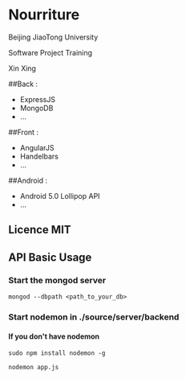 # Nourriture

Beijing JiaoTong University

Software Project Training

Xin Xing

##Back : 

- ExpressJS
- MongoDB
- ...

##Front : 

- AngularJS
- Handelbars
- ...

##Android :

- Android 5.0 Lollipop API
- ...


## Licence MIT

## API Basic Usage
### Start the mongod server
```Shell
mongod --dbpath <path_to_your_db>
```
### Start nodemon in ./source/server/backend
#### If you don't have nodemon
```Shell
sudo npm install nodemon -g
```

```Shell
nodemon app.js
```

